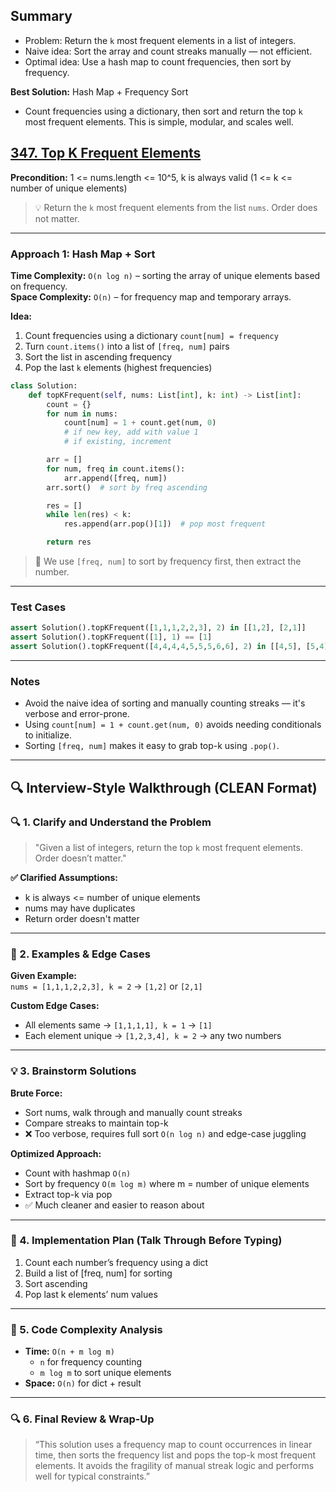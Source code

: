 ## Summary

- Problem: Return the `k` most frequent elements in a list of integers.
- Naive idea: Sort the array and count streaks manually — not efficient.
- Optimal idea: Use a hash map to count frequencies, then sort by frequency.

**Best Solution:** Hash Map + Frequency Sort

- Count frequencies using a dictionary, then sort and return the top `k` most frequent elements. This is simple, modular, and scales well.

## [347. Top K Frequent Elements](https://leetcode.com/problems/top-k-frequent-elements/)

**Precondition:** 1 <= nums.length <= 10^5, k is always valid (1 <= k <= number of unique elements)

> 💡 Return the `k` most frequent elements from the list `nums`. Order does not matter.

---

### Approach 1: Hash Map + Sort

**Time Complexity:** `O(n log n)` – sorting the array of unique elements based on frequency.\
**Space Complexity:** `O(n)` – for frequency map and temporary arrays.

**Idea:**

1. Count frequencies using a dictionary `count[num] = frequency`
2. Turn `count.items()` into a list of `[freq, num]` pairs
3. Sort the list in ascending frequency
4. Pop the last `k` elements (highest frequencies)

```python
class Solution:
    def topKFrequent(self, nums: List[int], k: int) -> List[int]:
        count = {}
        for num in nums:
            count[num] = 1 + count.get(num, 0)
            # if new key, add with value 1
            # if existing, increment

        arr = []
        for num, freq in count.items():
            arr.append([freq, num])
        arr.sort()  # sort by freq ascending

        res = []
        while len(res) < k:
            res.append(arr.pop()[1])  # pop most frequent

        return res
```

> 🧠 We use `[freq, num]` to sort by frequency first, then extract the number.

---

### Test Cases

```python
assert Solution().topKFrequent([1,1,1,2,2,3], 2) in [[1,2], [2,1]]
assert Solution().topKFrequent([1], 1) == [1]
assert Solution().topKFrequent([4,4,4,4,5,5,5,6,6], 2) in [[4,5], [5,4]]
```

---

### Notes

- Avoid the naive idea of sorting and manually counting streaks — it's verbose and error-prone.
- Using `count[num] = 1 + count.get(num, 0)` avoids needing conditionals to initialize.
- Sorting `[freq, num]` makes it easy to grab top-k using `.pop()`.

---

## 🔍 Interview-Style Walkthrough (CLEAN Format)

### 🔍 1. Clarify and Understand the Problem

> "Given a list of integers, return the top `k` most frequent elements. Order doesn’t matter."

**✅ Clarified Assumptions:**

- k is always <= number of unique elements
- nums may have duplicates
- Return order doesn't matter

---

### 🔬 2. Examples & Edge Cases

**Given Example:**\
`nums = [1,1,1,2,2,3], k = 2` → `[1,2]` or `[2,1]`

**Custom Edge Cases:**

- All elements same → `[1,1,1,1], k = 1` → `[1]`
- Each element unique → `[1,2,3,4], k = 2` → any two numbers

---

### 💡 3. Brainstorm Solutions

**Brute Force:**

- Sort nums, walk through and manually count streaks
- Compare streaks to maintain top-k
- ❌ Too verbose, requires full sort `O(n log n)` and edge-case juggling

**Optimized Approach:**

- Count with hashmap `O(n)`
- Sort by frequency `O(m log m)` where m = number of unique elements
- Extract top-k via pop
- ✅ Much cleaner and easier to reason about

---

### 🧱 4. Implementation Plan (Talk Through Before Typing)

1. Count each number’s frequency using a dict
2. Build a list of [freq, num] for sorting
3. Sort ascending
4. Pop last k elements’ num values

---

### 🧠 5. Code Complexity Analysis

- **Time:** `O(n + m log m)`
  - `n` for frequency counting
  - `m log m` to sort unique elements
- **Space:** `O(n)` for dict + result

---

### 🔍 6. Final Review & Wrap-Up

> “This solution uses a frequency map to count occurrences in linear time, then sorts the frequency list and pops the top-k most frequent elements. It avoids the fragility of manual streak logic and performs well for typical constraints.”

